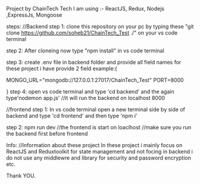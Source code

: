 Project by ChainTech
Tech I am using :- ReactJS, Redux, Nodejs ,ExpressJs, Mongoose

steps:
//Backend
step 1: clone this repository on your pc by typing these "git clone https://github.com/soheb21/ChainTech_Test ./" on your vs code terminal

step 2: After cloneing now type "npm install" in vs code terminal

step 3: create .env file in backend folder and provide all field names for these project i have provide 2 field example:{

MONGO_URL="mongodb://127.0.0.1:27017/ChainTech_Test"
PORT=8000

}
step 4: open vs code terminal and type 'cd backend' and the again type'nodemon app.js' //it will run the backend on localhost 8000

//frontend
step 1: In vs code terminal open a new terminal side by side of backend and type 'cd frontend' and then type 'npm i'

step 2: npm run dev //the frontend is start on loaclhost //make sure you run the backend first before frontend

Info:
//Information about these project
In these project i mainly focus on ReactJS and Reduxtoolkit for state management and not focing in backend i do not use any middlewre and library for security and password encryption etc.

Thank YOU.


